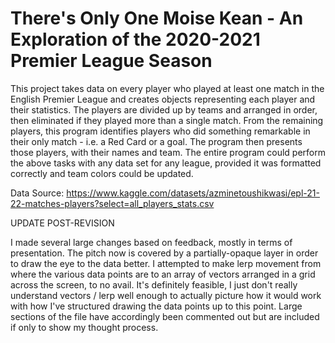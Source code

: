 # There's Only One Moise Kean - An Exploration of the 2020-2021 Premier League Season

This project takes data on every player who played at least one match in the English Premier League and creates objects representing each player and their statistics. The players are divided up by teams and arranged in order, then eliminated if they played more than a single match. From the remaining players, this program identifies players who did something remarkable in their only match - i.e. a Red Card or a goal. The program then presents those players, with their names and team. The entire program could perform the above tasks with any data set for any league, provided it was formatted correctly and team colors could be updated. 

Data Source: https://www.kaggle.com/datasets/azminetoushikwasi/epl-21-22-matches-players?select=all_players_stats.csv

UPDATE POST-REVISION

I made several large changes based on feedback, mostly in terms of presentation. The pitch now is covered by a partially-opaque layer in order to draw the eye to the data better. I attempted to make lerp movement from where the various data points are to an array of vectors arranged in a grid across the screen, to no avail. It's definitely feasible, I just don't really understand vectors / lerp well enough to actually picture how it would work with how I've structured drawing the data points up to this point. Large sections of the file have accordingly been commented out but are included if only to show my thought process.